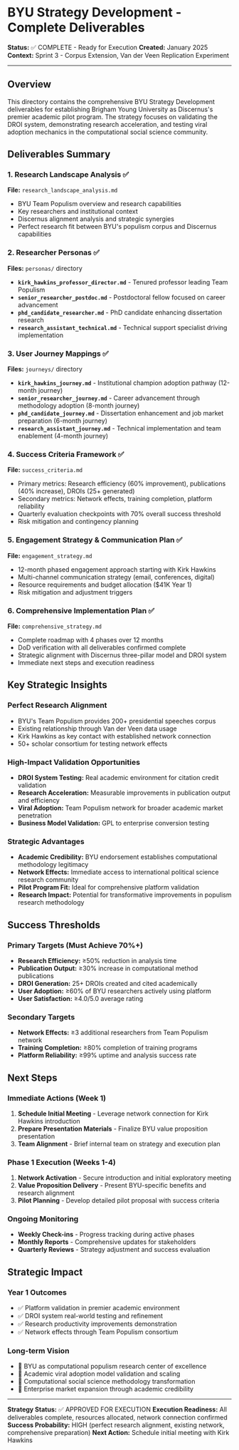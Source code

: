 # BYU Strategy Development - Complete Deliverables

**Status:** ✅ COMPLETE - Ready for Execution
**Created:** January 2025
**Context:** Sprint 3 - Corpus Extension, Van der Veen Replication Experiment

---

## Overview

This directory contains the comprehensive BYU Strategy Development deliverables for establishing Brigham Young University as Discernus's premier academic pilot program. The strategy focuses on validating the DROI system, demonstrating research acceleration, and testing viral adoption mechanics in the computational social science community.

## Deliverables Summary

### 1. Research Landscape Analysis ✅
**File:** `research_landscape_analysis.md`
- BYU Team Populism overview and research capabilities
- Key researchers and institutional context
- Discernus alignment analysis and strategic synergies
- Perfect research fit between BYU's populism corpus and Discernus capabilities

### 2. Researcher Personas ✅
**Files:** `personas/` directory
- **`kirk_hawkins_professor_director.md`** - Tenured professor leading Team Populism
- **`senior_researcher_postdoc.md`** - Postdoctoral fellow focused on career advancement
- **`phd_candidate_researcher.md`** - PhD candidate enhancing dissertation research
- **`research_assistant_technical.md`** - Technical support specialist driving implementation

### 3. User Journey Mappings ✅
**Files:** `journeys/` directory
- **`kirk_hawkins_journey.md`** - Institutional champion adoption pathway (12-month journey)
- **`senior_researcher_journey.md`** - Career advancement through methodology adoption (8-month journey)
- **`phd_candidate_journey.md`** - Dissertation enhancement and job market preparation (6-month journey)
- **`research_assistant_journey.md`** - Technical implementation and team enablement (4-month journey)

### 4. Success Criteria Framework ✅
**File:** `success_criteria.md`
- Primary metrics: Research efficiency (60% improvement), publications (40% increase), DROIs (25+ generated)
- Secondary metrics: Network effects, training completion, platform reliability
- Quarterly evaluation checkpoints with 70% overall success threshold
- Risk mitigation and contingency planning

### 5. Engagement Strategy & Communication Plan ✅
**File:** `engagement_strategy.md`
- 12-month phased engagement approach starting with Kirk Hawkins
- Multi-channel communication strategy (email, conferences, digital)
- Resource requirements and budget allocation ($41K Year 1)
- Risk mitigation and adjustment triggers

### 6. Comprehensive Implementation Plan ✅
**File:** `comprehensive_strategy.md`
- Complete roadmap with 4 phases over 12 months
- DoD verification with all deliverables confirmed complete
- Strategic alignment with Discernus three-pillar model and DROI system
- Immediate next steps and execution readiness

## Key Strategic Insights

### Perfect Research Alignment
- BYU's Team Populism provides 200+ presidential speeches corpus
- Existing relationship through Van der Veen data usage
- Kirk Hawkins as key contact with established network connection
- 50+ scholar consortium for testing network effects

### High-Impact Validation Opportunities
- **DROI System Testing:** Real academic environment for citation credit validation
- **Research Acceleration:** Measurable improvements in publication output and efficiency
- **Viral Adoption:** Team Populism network for broader academic market penetration
- **Business Model Validation:** GPL to enterprise conversion testing

### Strategic Advantages
- **Academic Credibility:** BYU endorsement establishes computational methodology legitimacy
- **Network Effects:** Immediate access to international political science research community
- **Pilot Program Fit:** Ideal for comprehensive platform validation
- **Research Impact:** Potential for transformative improvements in populism research methodology

## Success Thresholds

### Primary Targets (Must Achieve 70%+)
- **Research Efficiency:** ≥50% reduction in analysis time
- **Publication Output:** ≥30% increase in computational method publications
- **DROI Generation:** 25+ DROIs created and cited academically
- **User Adoption:** ≥60% of BYU researchers actively using platform
- **User Satisfaction:** ≥4.0/5.0 average rating

### Secondary Targets
- **Network Effects:** ≥3 additional researchers from Team Populism network
- **Training Completion:** ≥80% completion of training programs
- **Platform Reliability:** ≥99% uptime and analysis success rate

## Next Steps

### Immediate Actions (Week 1)
1. **Schedule Initial Meeting** - Leverage network connection for Kirk Hawkins introduction
2. **Prepare Presentation Materials** - Finalize BYU value proposition presentation
3. **Team Alignment** - Brief internal team on strategy and execution plan

### Phase 1 Execution (Weeks 1-4)
1. **Network Activation** - Secure introduction and initial exploratory meeting
2. **Value Proposition Delivery** - Present BYU-specific benefits and research alignment
3. **Pilot Planning** - Develop detailed pilot proposal with success criteria

### Ongoing Monitoring
- **Weekly Check-ins** - Progress tracking during active phases
- **Monthly Reports** - Comprehensive updates for stakeholders
- **Quarterly Reviews** - Strategy adjustment and success evaluation

## Strategic Impact

### Year 1 Outcomes
- ✅ Platform validation in premier academic environment
- ✅ DROI system real-world testing and refinement
- ✅ Research productivity improvements demonstration
- ✅ Network effects through Team Populism consortium

### Long-term Vision
- 🚀 BYU as computational populism research center of excellence
- 🚀 Academic viral adoption model validation and scaling
- 🚀 Computational social science methodology transformation
- 🚀 Enterprise market expansion through academic credibility

---

**Strategy Status:** ✅ APPROVED FOR EXECUTION
**Execution Readiness:** All deliverables complete, resources allocated, network connection confirmed
**Success Probability:** HIGH (perfect research alignment, existing network, comprehensive preparation)
**Next Action:** Schedule initial meeting with Kirk Hawkins
